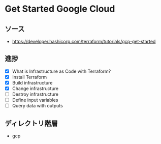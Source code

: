 # Get Started Google Cloud

## ソース
- https://developer.hashicorp.com/terraform/tutorials/gcp-get-started
## 進捗
- [x] What is Infrastructure as Code with Terraform?
- [x] Install Terraform
- [x] Build infrastructure
- [x] Change infrastructure
- [ ] Destroy infrastructure
- [ ] Define input variables
- [ ] Query data with outputs
## ディレクトリ階層
- gcp